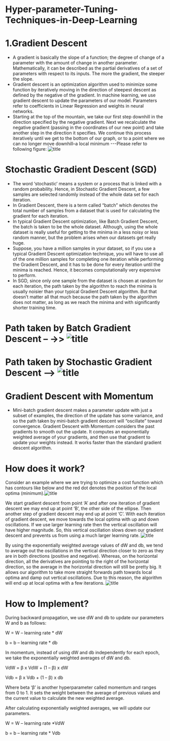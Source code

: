 # Hyper-parameter-Tuning-Techniques-in-Deep-Learning
# 1.Gradient Descent
  * A gradient is basically the slope of a function; the degree of change of a parameter with the amount of change in another parameter. Mathematically, it can be described as the partial derivatives of a set of parameters with respect to its inputs. The more the gradient, the steeper the slope.
  * Gradient descent is an optimization algorithm used to minimize some function by iteratively moving in the direction of steepest descent as defined by the negative of the gradient. In machine learning, we use gradient descent to update the parameters of our model. Parameters refer to coefficients in Linear Regression and weights in neural networks.
  * Starting at the top of the mountain, we take our first step downhill in the direction specified by the negative gradient. Next we recalculate the negative gradient (passing in the coordinates of our new point) and take another step in the direction it specifies. We continue this process iteratively until we get to the bottom of our graph, or to a point where we can no longer move downhill–a local minimum ---Please refer to following figure:
      ![title](gd.png)
 
 # Stochastic Gradient Descent (SGD)
   * The word ‘stochastic‘ means a system or a process that is linked with a random probability. Hence, in Stochastic Gradient Descent, a few samples are selected randomly instead of the whole data set for each iteration.
   * In Gradient Descent, there is a term called “batch” which denotes the total number of samples from a dataset that is used for calculating the gradient for each iteration.
   *  In typical Gradient Descent optimization, like Batch Gradient Descent, the batch is taken to be the whole dataset. Although, using the whole dataset is really useful for getting to the minima in a less noisy or less random manner, but the problem arises when our datasets get really huge.
   * Suppose, you have a million samples in your dataset, so if you use a typical Gradient Descent optimization technique, you will have to use all of the one million samples for completing one iteration while performing the Gradient Descent, and it has to be done for every iteration until the minima is reached. Hence, it becomes computationally very expensive to perform.
   * In SGD, since only one sample from the dataset is chosen at random for each iteration, the path taken by the algorithm to reach the minima is usually noisier than your typical Gradient Descent algorithm. But that doesn’t matter all that much because the path taken by the algorithm does not matter, as long as we reach the minima and with significantly shorter training time.
   # Path taken by Batch Gradient Descent – ->>  ![title](gdp.png)
   # Path taken by Stochastic Gradient Descent –> ![title](sgd-1.png)

# Gradient Descent with Momentum
  * Mini-batch gradient descent makes a parameter update with just a subset of examples, the direction of the update has some variance, and so the path taken by mini-batch gradient descent will “oscillate” toward convergence. Gradient Descent with Momentum considers the past gradients to smooth out the update. It computes an exponentially weighted average of your gradients, and then use that gradient to update your weights instead. It works faster than the standard gradient descent algorithm.
  
   # How does it work? 
   Consider an example where we are trying to optimize a cost function which has contours like below and the red dot denotes the position of the local optima (minimum).![title](Fig1-2-768x151.png)
  
  We start gradient descent from point ‘A’ and after one iteration of gradient descent we may end up at point ‘B’, the other side of the ellipse. Then another step of gradient descent may end up at point ‘C’. With each iteration of gradient descent, we move towards the local optima with up and down oscillations. If we use larger learning rate then the vertical oscillation will have higher magnitude. So, this vertical oscillation slows down our gradient descent and prevents us from using a much larger learning rate.
  ![title](Fig2-2.png)
  
 By using the exponentially weighted average values of dW and db, we tend to average out the oscillations in the vertical direction closer to zero as they are in both directions (positive and negative). Whereas, on the horizontal direction, all the derivatives are pointing to the right of the horizontal direction, so the average in the horizontal direction will still be pretty big. It allows our algorithm to take more straight forwards path towards local optima and damp out vertical oscillations. Due to this reason, the algorithm will end up at local optima with a few iterations.   ![title](Fig3-2-768x167.png) 
 
#  How to Implement?

During backward propagation, we use dW and db to update our parameters W and b as follows:

W = W – learning rate * dW

b = b – learning rate * db

In momentum, instead of using dW and db independently for each epoch, we take the exponentially weighted averages of dW and db.

VdW = β x VdW + (1 – β) x dW

Vdb = β x Vdb + (1 – β) x db

Where beta ‘β’ is another hyperparameter called momentum and ranges from 0 to 1. It sets the weight between the average of previous values and the current value to calculate the new weighted average.

After calculating exponentially weighted averages, we will update our parameters.

W = W – learning rate *VdW

b = b – learning rate * Vdb


   
      
     


   
           
    
  
